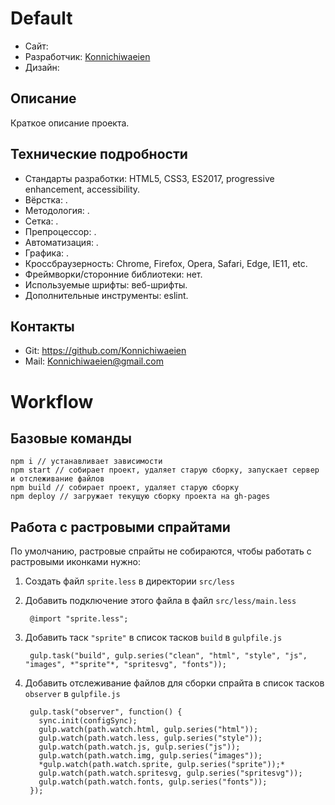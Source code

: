 # Default

* Сайт: [](https://Konnichiwaeien.github.io/)
* Разработчик: [Konnichiwaeien](https://github.com/Konnichiwaeien)
* Дизайн: []()

## Описание

Краткое описание проекта.

## Технические подробности

* Стандарты разработки: HTML5, CSS3, ES2017, progressive enhancement, accessibility.
* Вёрстка: .
* Методология: .
* Сетка: .
* Препроцессор: .
* Автоматизация: .
* Графика: .
* Кроссбраузерность: Chrome, Firefox, Opera, Safari, Edge, IE11, etc.
* Фреймворки/сторонние библиотеки: нет.
* Используемые шрифты: веб-шрифты.
* Дополнительные инструменты: eslint.

## Контакты

* Git: https://github.com/Konnichiwaeien
* Mail: Konnichiwaeien@gmail.com


# Workflow

## Базовые команды

    npm i // устанавливает зависимости
    npm start // собирает проект, удаляет старую сборку, запускает сервер и отслеживание файлов
    npm build // собирает проект, удаляет старую сборку
    npm deploy // загружает текущую сборку проекта на gh-pages

## Работа с растровыми спрайтами

По умолчанию, растровые спрайты не собираются, чтобы работать с растровыми иконками нужно:

1. Создать файл `sprite.less` в директории `src/less`
2. Добавить подключение этого файла в файл `src/less/main.less`

        @import "sprite.less";

3. Добавить таск `"sprite"` в список тасков `build` в `gulpfile.js`

        gulp.task("build", gulp.series("clean", "html", "style", "js", "images", *"sprite"*, "spritesvg", "fonts"));

4. Добавить отслеживание файлов для сборки спрайта в список тасков `observer` в `gulpfile.js`

        gulp.task("observer", function() {
          sync.init(configSync);
          gulp.watch(path.watch.html, gulp.series("html"));
          gulp.watch(path.watch.less, gulp.series("style"));
          gulp.watch(path.watch.js, gulp.series("js"));
          gulp.watch(path.watch.img, gulp.series("images"));
          *gulp.watch(path.watch.sprite, gulp.series("sprite"));*
          gulp.watch(path.watch.spritesvg, gulp.series("spritesvg"));
          gulp.watch(path.watch.fonts, gulp.series("fonts"));
        });